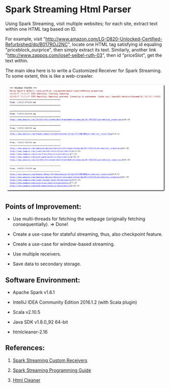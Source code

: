 # Spark Streaming Html Parser
Using Spark Streaming, visit multiple websites; for each site, extract text within one HTML tag based on ID.

For example, visit "http://www.amazon.com/LG-D820-Unlocked-Certified-Refurbished/dp/B017ROJ2NC", locate one HTML tag satisfying id equaling "priceblock_ourprice", then simply extract its text. Similarly, another link "http://www.zappos.com/josef-seibel-ruth-03", then id "priceSlot", get the text within.

The main idea here is to write a Customized Receiver for Spark Streaming. To some extent, this is like a web-crawler.

![Result](runresultscreen.png)

## Points of Improvement:

* Use multi-threads for fetching the webpage (originally fetching consequentially). => Done!

* Create a use-case for stateful streaming, thus, also checkpoint feature.

* Create a use-case for window-based streaming.

* Use multiple receivers.

* Save data to secondary storage.

## Software Environment:

* Apache Spark v1.6.1

* IntelliJ IDEA Community Edition 2016.1.2 (with Scala plugin)

* Scala v2.10.5

* Java SDK v1.8.0_92 64-bit

* htmlcleaner-2.16

## References:

1. [Spark Streaming Custom Receivers](http://spark.apache.org/docs/latest/streaming-custom-receivers.html)

2. [Spark Streaming Programming Guide](http://spark.apache.org/docs/latest/streaming-programming-guide.html)

3. [Html Cleaner](http://htmlcleaner.sourceforge.net)
